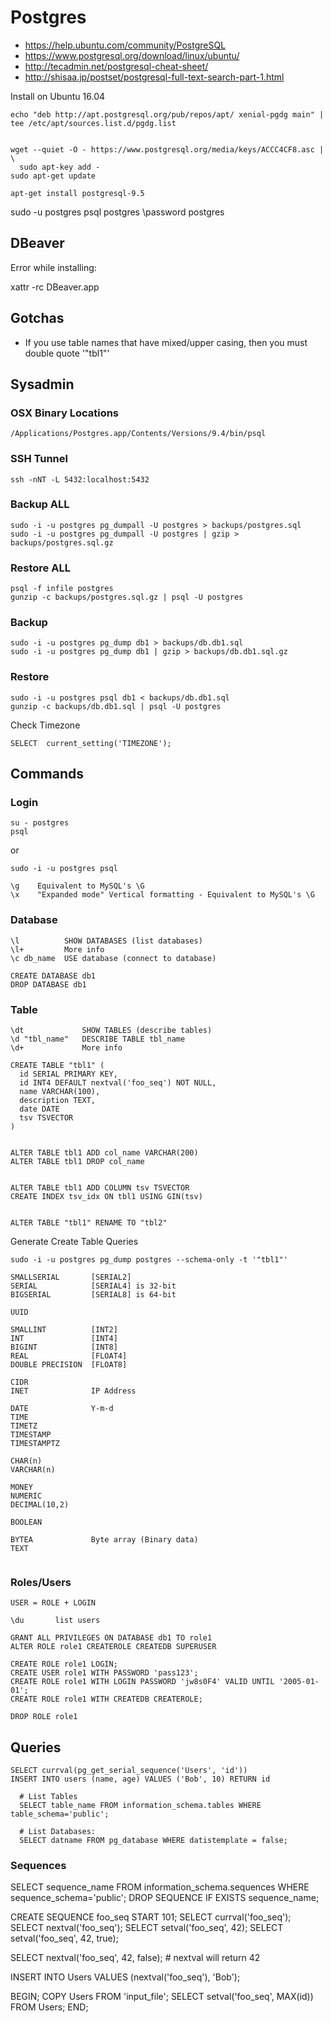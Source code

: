# Postgres #


- https://help.ubuntu.com/community/PostgreSQL
- https://www.postgresql.org/download/linux/ubuntu/
- http://tecadmin.net/postgresql-cheat-sheet/
- http://shisaa.jp/postset/postgresql-full-text-search-part-1.html


Install on Ubuntu 16.04

```
echo "deb http://apt.postgresql.org/pub/repos/apt/ xenial-pgdg main" | tee /etc/apt/sources.list.d/pgdg.list


wget --quiet -O - https://www.postgresql.org/media/keys/ACCC4CF8.asc | \
  sudo apt-key add -
sudo apt-get update

apt-get install postgresql-9.5
```


sudo -u postgres psql postgres
\password postgres


## DBeaver ##

Error while installing:

xattr -rc DBeaver.app


## Gotchas ##

- If you use table names that have mixed/upper casing, then you must double quote '"tbl1"'



## Sysadmin ##

### OSX Binary Locations ###
```
/Applications/Postgres.app/Contents/Versions/9.4/bin/psql
```


### SSH Tunnel ###
```
ssh -nNT -L 5432:localhost:5432
```


### Backup ALL ###
```
sudo -i -u postgres pg_dumpall -U postgres > backups/postgres.sql
sudo -i -u postgres pg_dumpall -U postgres | gzip > backups/postgres.sql.gz
```

### Restore ALL ###
```
psql -f infile postgres
gunzip -c backups/postgres.sql.gz | psql -U postgres
```

### Backup ###
```
sudo -i -u postgres pg_dump db1 > backups/db.db1.sql
sudo -i -u postgres pg_dump db1 | gzip > backups/db.db1.sql.gz
```

### Restore ###
```
sudo -i -u postgres psql db1 < backups/db.db1.sql
gunzip -c backups/db.db1.sql | psql -U postgres
```


Check Timezone
```
SELECT  current_setting('TIMEZONE');
```



## Commands ##


### Login ###

```
su - postgres
psql
```
or
```
sudo -i -u postgres psql
```


```
\g    Equivalent to MySQL's \G
\x    "Expanded mode" Vertical formatting - Equivalent to MySQL's \G
```

### Database ###

```
\l          SHOW DATABASES (list databases)
\l+         More info
\c db_name  USE database (connect to database)

CREATE DATABASE db1
DROP DATABASE db1
```


### Table ###

```
\dt             SHOW TABLES (describe tables)
\d "tbl_name"   DESCRIBE TABLE tbl_name
\d+             More info

CREATE TABLE "tbl1" (
  id SERIAL PRIMARY KEY,
  id INT4 DEFAULT nextval('foo_seq') NOT NULL,
  name VARCHAR(100),
  description TEXT,
  date DATE
  tsv TSVECTOR
)


ALTER TABLE tbl1 ADD col_name VARCHAR(200)
ALTER TABLE tbl1 DROP col_name


ALTER TABLE tbl1 ADD COLUMN tsv TSVECTOR
CREATE INDEX tsv_idx ON tbl1 USING GIN(tsv)


ALTER TABLE "tbl1" RENAME TO "tbl2"
```


Generate Create Table Queries
```
sudo -i -u postgres pg_dump postgres --schema-only -t '"tbl1"'
```



```
SMALLSERIAL       [SERIAL2]
SERIAL            [SERIAL4] is 32-bit
BIGSERIAL         [SERIAL8] is 64-bit

UUID

SMALLINT          [INT2]
INT               [INT4]
BIGINT            [INT8]
REAL              [FLOAT4]
DOUBLE PRECISION  [FLOAT8]

CIDR        
INET              IP Address

DATE              Y-m-d
TIME
TIMETZ
TIMESTAMP
TIMESTAMPTZ

CHAR(n)
VARCHAR(n)

MONEY
NUMERIC
DECIMAL(10,2)

BOOLEAN     

BYTEA             Byte array (Binary data)
TEXT


```


### Roles/Users ###

`USER = ROLE + LOGIN`

```
\du       list users

GRANT ALL PRIVILEGES ON DATABASE db1 TO role1
ALTER ROLE role1 CREATEROLE CREATEDB SUPERUSER

CREATE ROLE role1 LOGIN;
CREATE USER role1 WITH PASSWORD 'pass123';
CREATE ROLE role1 WITH LOGIN PASSWORD 'jw8s0F4' VALID UNTIL '2005-01-01';
CREATE ROLE role1 WITH CREATEDB CREATEROLE;

DROP ROLE role1
```





## Queries ##

```
SELECT currval(pg_get_serial_sequence('Users', 'id'))
INSERT INTO users (name, age) VALUES ('Bob', 10) RETURN id
```

```
  # List Tables
  SELECT table_name FROM information_schema.tables WHERE table_schema='public';
```

```
  # List Databases:
  SELECT datname FROM pg_database WHERE datistemplate = false;
```

### Sequences ###



SELECT sequence_name FROM information_schema.sequences WHERE sequence_schema='public';
DROP SEQUENCE IF EXISTS sequence_name;

CREATE SEQUENCE foo_seq START 101;
SELECT currval('foo_seq');
SELECT nextval('foo_seq');
SELECT setval('foo_seq', 42);
SELECT setval('foo_seq', 42, true);

SELECT nextval('foo_seq', 42, false);  # nextval will return 42

INSERT INTO Users VALUES (nextval('foo_seq'), 'Bob');

BEGIN;
COPY Users FROM 'input_file';
SELECT setval('foo_seq', MAX(id)) FROM Users;
END;